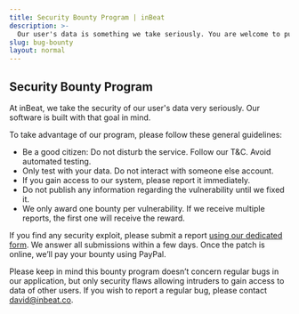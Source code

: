 ```yaml
---
title: Security Bounty Program | inBeat
description: >-
  Our user's data is something we take seriously. You are welcome to put our security to test. We will gladly reward your work for any security exploit.
slug: bug-bounty
layout: normal
---
```


## Security Bounty Program

At inBeat, we take the security of our user's data very seriously. Our software is built with that goal in mind.

To take advantage of our program, please follow these general guidelines:

- Be a good citizen: Do not disturb the service. Follow our T&C. Avoid automated testing.
- Only test with your data. Do not interact with someone else account.
- If you gain access to our system, please report it immediately.
- Do not publish any information regarding the vulnerability until we fixed it.
- We only award one bounty per vulnerability. If we receive multiple reports, the first one will receive the reward.

If you find any security exploit, please submit a report [using our dedicated form](https://teaminbeat.typeform.com/to/z2AkqJ). We answer all submissions within a few days. Once the patch is online, we’ll pay your bounty using PayPal.

Please keep in mind this bounty program doesn’t concern regular bugs in our application, but only security flaws allowing intruders to gain access to data of other users. If you wish to report a regular bug, please contact david@inbeat.co.

